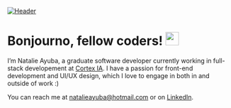 [![Header](https://media-exp1.licdn.com/dms/image/C4E16AQHgv3sL1A51nA/profile-displaybackgroundimage-shrink_350_1400/0/1631110060308?e=1643241600&v=beta&t=rBkoxoN0VSKjsTaN9-4jvnxrhmRMfKs7spjFji0lfB0 "Header")](https://media-exp1.licdn.com/dms/image/C4E16AQHgv3sL1A51nA/profile-displaybackgroundimage-shrink_350_1400/0/1631110060308?e=1643241600&v=beta&t=rBkoxoN0VSKjsTaN9-4jvnxrhmRMfKs7spjFji0lfB0)

# Bonjourno, fellow coders! <img src="https://raw.githubusercontent.com/MartinHeinz/MartinHeinz/master/wave.gif" width="30px">
I’m Natalie Ayuba, a graduate software developer currently working in full-stack developement at <a href="https://www.cortex-ia.com/" target="_blank">Cortex IA</a>. I have a passion for front-end development and UI/UX design, which I love to engage in both in and outside of work :)

You can reach me at natalieayuba@hotmail.com or on <a href="https://www.linkedin.com/in/natalie-ayuba/" target="_blank">LinkedIn</a>.

<!---
natalieayuba/natalieayuba is a ✨ special ✨ repository because its `README.md` (this file) appears on your GitHub profile.
You can click the Preview link to take a look at your changes.
--->
